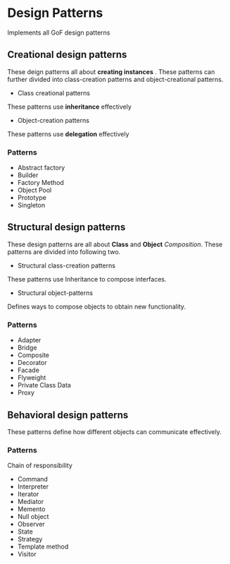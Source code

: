 # Design Patterns
Implements all GoF design patterns

## Creational design patterns
These deign patterns all about __creating instances__ . These patterns can further divided into class-creation patterns and object-creational patterns.
* Class creational patterns

These patterns use __inheritance__ effectively
* Object-creation patterns

These patterns use __delegation__ effectively
### Patterns
* Abstract factory
* Builder
* Factory Method
* Object Pool
* Prototype
* Singleton

## Structural design patterns
These design patterns are all about __Class__ and __Object__ _Composition_. These patterns are divided into following two.
* Structural class-creation patterns

These patterns use Inheritance to compose interfaces.
* Structural object-patterns

Defines ways to compose objects to obtain new functionality.

### Patterns
* Adapter
* Bridge
* Composite
* Decorator
* Facade
* Flyweight
* Private Class Data
* Proxy

## Behavioral design patterns
These patterns define how different objects can communicate effectively.

### Patterns
Chain of responsibility
* Command
* Interpreter
* Iterator
* Mediator
* Memento
* Null object
* Observer
* State
* Strategy
* Template method
* Visitor
